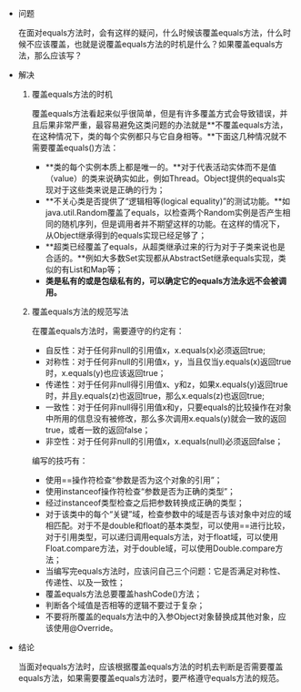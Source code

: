 - 问题

  在面对equals方法时，会有这样的疑问，什么时候该覆盖equals方法，什么时候不应该覆盖，也就是说覆盖equals方法的时机是什么？如果覆盖equals方法，那么应该写？

- 解决

  1. 覆盖equals方法的时机

     覆盖equals方法看起来似乎很简单，但是有许多覆盖方式会导致错误，并且后果非常严重，最容易避免这类问题的办法就是**不覆盖equals方法，在这种情况下，类的每个实例都只与它自身相等。**下面这几种情况就不需要覆盖equals()方法：

     - **类的每个实例本质上都是唯一的。**对于代表活动实体而不是值（value）的类来说确实如此，例如Thread。Object提供的equals实现对于这些类来说是正确的行为；
     - **不关心类是否提供了“逻辑相等(logical equality)”的测试功能。**如java.util.Random覆盖了equals，以检查两个Random实例是否产生相同的随机序列，但是调用者并不期望这样的功能。在这样的情况下，从Object继承得到的equals实现已经足够了；
     - **超类已经覆盖了equals，从超类继承过来的行为对于子类来说也是合适的。**例如大多数Set实现都从AbstractSet继承equals实现，类似的有List和Map等；
     - **类是私有的或是包级私有的，可以确定它的equals方法永远不会被调用。**

  2. 覆盖equals方法的规范写法

     在覆盖equals方法时，需要遵守的约定有：

     - 自反性：对于任何非null的引用值x，x.equals(x)必须返回true;
     - 对称性：对于任何非null的引用值x，y，当且仅当y.equals(x)返回true时，x.equals(y)也应该返回true；
     - 传递性：对于任何非null得引用值x、y和z，如果x.equals(y)返回true时，并且y.equals(z)也返回true，那么x.equals(z)也返回true;
     - 一致性：对于任何非null得引用值x和y，只要equals的比较操作在对象中所用的信息没有被修改，那么多次调用x.equals(y)就会一致的返回true，或者一致的返回false；
     - 非空性：对于任何非null的引用值x，x.equals(null)必须返回false；

     编写的技巧有：

     - 使用==操作符检查“参数是否为这个对象的引用”；
     - 使用instanceof操作符检查“参数是否为正确的类型”；
     - 经过instanceof类型检查之后把参数转换成正确的类型；
     - 对于该类中的每个“关键”域，检查参数中的域是否与该对象中对应的域相匹配。对于不是double和float的基本类型，可以使用==进行比较，对于引用类型，可以递归调用equals方法，对于float域，可以使用Float.compare方法，对于double域，可以使用Double.compare方法；
     - 当编写完equals方法时，应该问自己三个问题：它是否满足对称性、传递性、以及一致性；
     - 覆盖equals方法总要覆盖hashCode()方法；
     - 判断各个域值是否相等的逻辑不要过于复杂；
     - 不要将所覆盖的equals方法中的入参Object对象替换成其他对象，应该使用@Override。

- 结论

  当面对equals方法时，应该根据覆盖equals方法的时机去判断是否需要覆盖equals方法，如果需要覆盖equals方法时，要严格遵守equals方法的规范。